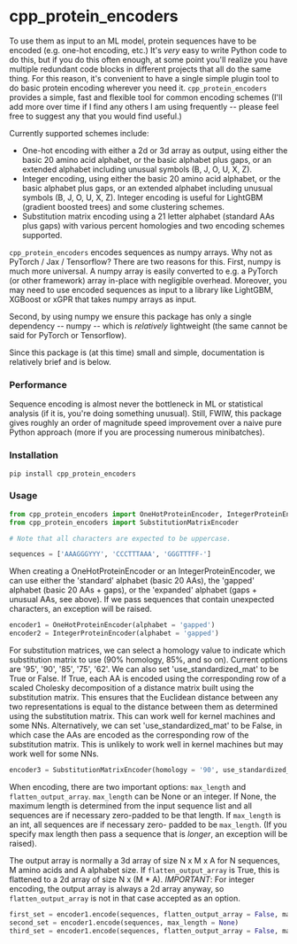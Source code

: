 # cpp_protein_encoders

To use them as input to an ML model, protein sequences have to
be encoded (e.g. one-hot encoding, etc.) It's *very* easy to write
Python code to do this, but if you do this often enough, at some point
you'll realize you have multiple redundant code blocks in different
projects that all do the same thing. For this reason, it's convenient
to have a single simple plugin tool to do basic protein encoding wherever
you need it. `cpp_protein_encoders` provides a simple,
fast and flexible tool for common encoding schemes (I'll add
more over time if I find any others I am using frequently -- please
feel free to suggest any that you would find useful.)

Currently supported schemes include:

- One-hot encoding with either a 2d or 3d array as output, using either the
basic 20 amino acid alphabet, or the basic alphabet plus gaps, or an extended
alphabet including unusual symbols (B, J, O, U, X, Z).
- Integer encoding, using either the basic 20 amino acid alphabet, or the basic alphabet plus gaps, or an extended
alphabet including unusual symbols (B, J, O, U, X, Z). Integer encoding is
useful for LightGBM (gradient boosted trees) and some clustering schemes.
- Substitution matrix encoding using a 21 letter alphabet (standard AAs plus
gaps) with various percent homologies and two encoding schemes supported.

`cpp_protein_encoders` encodes sequences as numpy arrays. Why not as
PyTorch / Jax / Tensorflow? There are two reasons for this. First, numpy is
much more universal. A numpy array is easily converted to e.g. a PyTorch
(or other framework) array in-place with negligible overhead. Moreover,
you may need to use encoded sequences as input to a library like LightGBM,
XGBoost or xGPR that takes numpy arrays as input.

Second, by using numpy we ensure this package has only a single
dependency -- numpy -- which is *relatively* lightweight (the same cannot
be said for PyTorch or Tensorflow).

Since this package is (at this time) small and simple,
documentation is relatively brief and is below.

### Performance

Sequence encoding is almost never the bottleneck in ML or statistical
analysis (if it is, you're doing something unusual). Still, FWIW, this
package gives roughly an order of magnitude speed improvement over a
naive pure Python approach (more if you are processing numerous
minibatches).

### Installation
```
pip install cpp_protein_encoders
```

### Usage

```python
from cpp_protein_encoders import OneHotProteinEncoder, IntegerProteinEncoder
from cpp_protein_encoders import SubstitutionMatrixEncoder

# Note that all characters are expected to be uppercase.

sequences = ['AAAGGGYYY', 'CCCTTTAAA', 'GGGTTTFF-']
```

When creating a OneHotProteinEncoder or an IntegerProteinEncoder, we
can use either the 'standard' alphabet (basic 20 AAs), the 'gapped'
alphabet (basic 20 AAs + gaps), or the 'expanded' alphabet (gaps +
unusual AAs, see above). If we pass sequences that contain unexpected
characters, an exception will be raised.

```python
encoder1 = OneHotProteinEncoder(alphabet = 'gapped')
encoder2 = IntegerProteinEncoder(alphabet = 'gapped')
```

For substitution matrices, we can select a homology value to indicate
which substitution matrix to use (90% homology, 85%, and so on).
Current options are '95', '90', '85', '75', '62'.
We can also set 'use_standardized_mat' to be True or False. If True,
each AA is encoded using the corresponding row of a scaled Cholesky
decomposition of a distance matrix built using the substitution matrix.
This ensures that the Euclidean distance between any two representations
is equal to the distance between them as determined using the substitution
matrix. This can work well for kernel machines and some NNs. Alternatively,
we can set 'use_standardized_mat' to be False, in which case the AAs are
encoded as the corresponding row of the substitution matrix. This is
unlikely to work well in kernel machines but may work well for some NNs.

```python
encoder3 = SubstitutionMatrixEncoder(homology = '90', use_standardized_mat = True)
```

When encoding, there are two important options:
`max_length` and `flatten_output_array`. `max_length` can be None or
an integer. If None, the maximum length is determined from the input
sequence list and all sequences are if necessary zero-padded to be that
length. If `max_length` is an int, all sequences are if necessary zero-
padded to be `max_length`. (If you specify max length then pass a sequence
that is *longer*, an exception will be raised).

The output array is normally a 3d array of size N x M x A for N sequences,
M amino acids and A alphabet size. If `flatten_output_array` is True,
this is flattened to a 2d array of size N x (M * A). *IMPORTANT*: For
integer encoding, the output array is always a 2d array anyway, so
`flatten_output_array` is not in that case accepted as an option.

```python
first_set = encoder1.encode(sequences, flatten_output_array = False, max_length = None)
second_set = encoder1.encode(sequences, max_length = None)
third_set = encoder1.encode(sequences, flatten_output_array = False, max_length = None)
```
